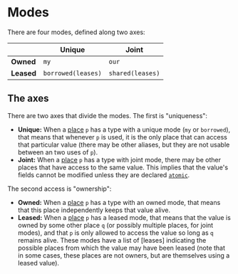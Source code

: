 # Modes

There are four modes, defined along two axes:

|                 | Unique         | Joint    |
| --------------- | ----------     | -------- |
| **Owned**       | `my`           | `our`    |
| **Leased**      | `borrowed(leases)` | `shared(leases)` |

## The axes

There are two axes that divide the modes. The first is "uniqueness":

* **Unique:** When a [place] `p` has a type with a unique mode (`my` or `borrowed`), that means that whenever `p` is used, it is the only place that can access that particular value (there may be other aliases, but they are not usable between an two uses of `p`).
* **Joint:** When a [place] `p` has a type with joint mode, there may be other places that have access to the same value. This implies that the value's fields cannot be modified unless they are declared [`atomic`].

[place]: ./places.md
[`atomic`]: ./atomicity.md

The second access is "ownership":

* **Owned:** When a [place] `p` has a type with an owned mode, that means that this place independently keeps that value alive. 
* **Leased:** When a [place] `p` has a leased mode, that means that the value is owned by some other place `q` (or possibly multiple places, for joint modes), and that `p` is only allowed to access the value so long as `q` remains alive. These modes have a list of [leases] indicating the possible places from which the value may have been leased (note that in some cases, these places are not owners, but are themselves using a leased value).
